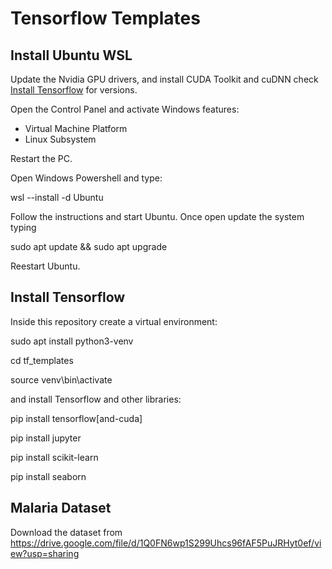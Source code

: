 # Tensorflow Templates

## Install Ubuntu WSL

Update the Nvidia GPU drivers, and install CUDA Toolkit and cuDNN check [Install Tensorflow](https://www.tensorflow.org/install/pip) for versions.

Open the Control Panel and activate Windows features:

- Virtual Machine Platform
- Linux Subsystem

Restart the PC.

Open Windows Powershell and type:

wsl --install -d Ubuntu

Follow the instructions and start Ubuntu. Once open update the system typing

sudo apt update && sudo apt upgrade

Reestart Ubuntu.

## Install Tensorflow

Inside this repository create a virtual environment:

sudo apt install python3-venv

cd tf_templates

source venv\bin\activate

and install Tensorflow and other libraries:

pip install tensorflow[and-cuda]

pip install jupyter

pip install scikit-learn

pip install seaborn


## Malaria Dataset

Download the dataset from <https://drive.google.com/file/d/1Q0FN6wp1S299Uhcs96fAF5PuJRHyt0ef/view?usp=sharing>